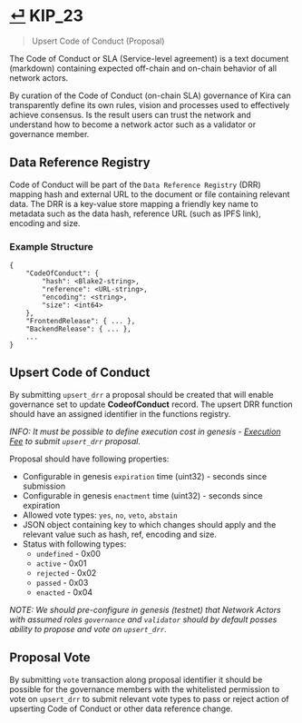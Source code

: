 # [⏎](README.md#Roadmap) KIP_23
> Upsert Code of Conduct (Proposal)

The Code of Conduct or SLA (Service-level agreement) is a text document (markdown) containing expected off-chain and on-chain behavior of all network actors.

By curation of the Code of Conduct (on-chain SLA) governance of Kira can transparently define its own rules, vision and processes used to effectively achieve consensus. Is the result users can trust the network and understand how to become a network actor such as a validator or governance member.

## Data Reference Registry

Code of Conduct will be part of the `Data Reference Registry` (DRR) mapping hash and external URL to the document or file containing relevant data. The DRR is a key-value store mapping a friendly key name to metadata such as the data hash, reference URL (such as IPFS link), encoding and size.

### Example Structure

```
{
    "CodeOfConduct": {
        "hash": <Blake2-string>,
        "reference": <URL-string>,
        "encoding": <string>,
        "size": <int64>
    },
    "FrontendRelease": { ... },
    "BackendRelease": { ... },
    ...
}
```

## Upsert Code of Conduct

By submitting `upsert_drr` a proposal should be created that will enable governance set to update **CodeofConduct** record. The upsert DRR function should have an assigned identifier in the functions registry.

_INFO: It must be possible to define execution cost in genesis  - [Execution Fee](/spec/fees.md) to submit `upsert_drr` proposal._

Proposal should have following properties:
* Configurable in genesis `expiration` time (uint32) - seconds since submission
* Configurable in genesis `enactment` time (uint32) - seconds since expiration
* Allowed vote types: `yes`, `no`, `veto`, `abstain`
* JSON object containing key to which changes should apply and the relevant value such as hash, ref, encoding and size.
* Status with following types:
  * `undefined` - 0x00
  * `active` - 0x01
  * `rejected` - 0x02
  * `passed` - 0x03
  * `enacted` - 0x04

_NOTE: We should pre-configure in genesis (testnet) that Network Actors with assumed roles `governance` and `validator` should by default posses ability to propose and vote on `upsert_drr`._

## Proposal Vote

By submitting `vote` transaction along proposal identifier it should be possible for the governance members with the whitelisted permission to vote on `upsert_drr` to submit relevant vote types to pass or reject action of upserting Code of Conduct or other data reference change.


